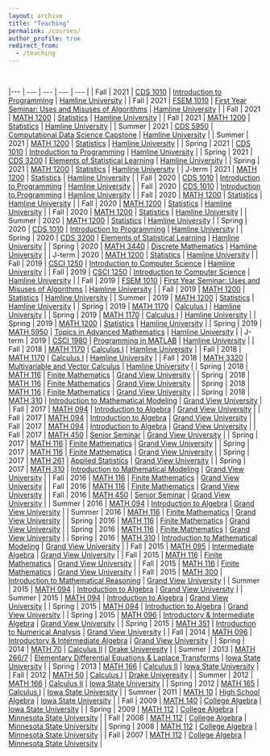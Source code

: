```yaml
---
layout: archive
title: "Teaching"
permalink: /courses/
author_profile: true
redirect_from:
  - /teaching
---
```



<br>


 |--- | --- | --- | --- | --- | 
 | Fall | 2021 | [CDS 1010](https://cerickson30.github.io/courses/CDS_1010-class-22) | [Introduction to Programming](https://cerickson30.github.io/courses/CDS_1010-class-22) | [Hamline University](www.hamline.edu) | 
 | Fall | 2021 | [FSEM 1010](https://cerickson30.github.io/courses/FSEM_1010-class-23) | [First Year Seminar: Uses and Misuses of Algorithms](https://cerickson30.github.io/courses/FSEM_1010-class-23) | [Hamline University](www.hamline.edu) | 
 | Fall | 2021 | [MATH 1200](https://cerickson30.github.io/courses/MATH_1200-class-20) | [Statistics](https://cerickson30.github.io/courses/MATH_1200-class-20) | [Hamline University](www.hamline.edu) | 
 | Fall | 2021 | [MATH 1200](https://cerickson30.github.io/courses/MATH_1200-class-20) | [Statistics](https://cerickson30.github.io/courses/MATH_1200-class-20) | [Hamline University](www.hamline.edu) | 
 | Summer | 2021 | [CDS 5950](https://cerickson30.github.io/courses/CDS_5950-class-26) | [Computational Data Science Capstone](https://cerickson30.github.io/courses/CDS_5950-class-26) | [Hamline University](www.hamline.edu) | 
 | Summer | 2021 | [MATH 1200](https://cerickson30.github.io/courses/MATH_1200-class-20) | [Statistics](https://cerickson30.github.io/courses/MATH_1200-class-20) | [Hamline University](www.hamline.edu) | 
 | Spring | 2021 | [CDS 1010](https://cerickson30.github.io/courses/CDS_1010-class-22) | [Introduction to Programming](https://cerickson30.github.io/courses/CDS_1010-class-22) | [Hamline University](www.hamline.edu) | 
 | Spring | 2021 | [CDS 3200](https://cerickson30.github.io/courses/CDS_3200-class-24) | [Elements of Statistical Learning](https://cerickson30.github.io/courses/CDS_3200-class-24) | [Hamline University](www.hamline.edu) | 
 | Spring | 2021 | [MATH 1200](https://cerickson30.github.io/courses/MATH_1200-class-20) | [Statistics](https://cerickson30.github.io/courses/MATH_1200-class-20) | [Hamline University](www.hamline.edu) | 
 | J-term | 2021 | [MATH 1200](https://cerickson30.github.io/courses/MATH_1200-class-20) | [Statistics](https://cerickson30.github.io/courses/MATH_1200-class-20) | [Hamline University](www.hamline.edu) | 
 | Fall | 2020 | [CDS 1010](https://cerickson30.github.io/courses/CDS_1010-class-22) | [Introduction to Programming](https://cerickson30.github.io/courses/CDS_1010-class-22) | [Hamline University](www.hamline.edu) | 
 | Fall | 2020 | [CDS 1010](https://cerickson30.github.io/courses/CDS_1010-class-22) | [Introduction to Programming](https://cerickson30.github.io/courses/CDS_1010-class-22) | [Hamline University](www.hamline.edu) | 
 | Fall | 2020 | [MATH 1200](https://cerickson30.github.io/courses/MATH_1200-class-20) | [Statistics](https://cerickson30.github.io/courses/MATH_1200-class-20) | [Hamline University](www.hamline.edu) | 
 | Fall | 2020 | [MATH 1200](https://cerickson30.github.io/courses/MATH_1200-class-20) | [Statistics](https://cerickson30.github.io/courses/MATH_1200-class-20) | [Hamline University](www.hamline.edu) | 
 | Fall | 2020 | [MATH 1200](https://cerickson30.github.io/courses/MATH_1200-class-20) | [Statistics](https://cerickson30.github.io/courses/MATH_1200-class-20) | [Hamline University](www.hamline.edu) | 
 | Summer | 2020 | [MATH 1200](https://cerickson30.github.io/courses/MATH_1200-class-20) | [Statistics](https://cerickson30.github.io/courses/MATH_1200-class-20) | [Hamline University](www.hamline.edu) | 
 | Spring | 2020 | [CDS 1010](https://cerickson30.github.io/courses/CDS_1010-class-22) | [Introduction to Programming](https://cerickson30.github.io/courses/CDS_1010-class-22) | [Hamline University](www.hamline.edu) | 
 | Spring | 2020 | [CDS 3200](https://cerickson30.github.io/courses/CDS_3200-class-24) | [Elements of Statistical Learning](https://cerickson30.github.io/courses/CDS_3200-class-24) | [Hamline University](www.hamline.edu) | 
 | Spring | 2020 | [MATH 3440](https://cerickson30.github.io/courses/MATH_3440-class-25) | [Discrete Mathematics](https://cerickson30.github.io/courses/MATH_3440-class-25) | [Hamline University](www.hamline.edu) | 
 | J-term | 2020 | [MATH 1200](https://cerickson30.github.io/courses/MATH_1200-class-20) | [Statistics](https://cerickson30.github.io/courses/MATH_1200-class-20) | [Hamline University](www.hamline.edu) | 
 | Fall | 2019 | [CSCI 1250](https://cerickson30.github.io/courses/CSCI_1250-class-22) | [Introduction to Computer Science](https://cerickson30.github.io/courses/CSCI_1250-class-22) | [Hamline University](www.hamline.edu) | 
 | Fall | 2019 | [CSCI 1250](https://cerickson30.github.io/courses/CSCI_1250-class-22) | [Introduction to Computer Science](https://cerickson30.github.io/courses/CSCI_1250-class-22) | [Hamline University](www.hamline.edu) | 
 | Fall | 2019 | [FSEM 1010](https://cerickson30.github.io/courses/FSEM_1010-class-23) | [First Year Seminar: Uses and Misuses of Algorithms](https://cerickson30.github.io/courses/FSEM_1010-class-23) | [Hamline University](www.hamline.edu) | 
 | Fall | 2019 | [MATH 1200](https://cerickson30.github.io/courses/MATH_1200-class-20) | [Statistics](https://cerickson30.github.io/courses/MATH_1200-class-20) | [Hamline University](www.hamline.edu) | 
 | Summer | 2019 | [MATH 1200](https://cerickson30.github.io/courses/MATH_1200-class-20) | [Statistics](https://cerickson30.github.io/courses/MATH_1200-class-20) | [Hamline University](www.hamline.edu) | 
 | Spring | 2019 | [MATH 1170](https://cerickson30.github.io/courses/MATH_1170-class-3) | [Calculus I](https://cerickson30.github.io/courses/MATH_1170-class-3) | [Hamline University](www.hamline.edu) | 
 | Spring | 2019 | [MATH 1170](https://cerickson30.github.io/courses/MATH_1170-class-3) | [Calculus I](https://cerickson30.github.io/courses/MATH_1170-class-3) | [Hamline University](www.hamline.edu) | 
 | Spring | 2019 | [MATH 1200](https://cerickson30.github.io/courses/MATH_1200-class-20) | [Statistics](https://cerickson30.github.io/courses/MATH_1200-class-20) | [Hamline University](www.hamline.edu) | 
 | Spring | 2019 | [MATH 5950](https://cerickson30.github.io/courses/MATH_5950-class-21) | [Topics in Advanced Mathematics](https://cerickson30.github.io/courses/MATH_5950-class-21) | [Hamline University](www.hamline.edu) | 
 | J-term | 2019 | [CSCI 1980](https://cerickson30.github.io/courses/CSCI_1980-class-19) | [Programming in MATLAB](https://cerickson30.github.io/courses/CSCI_1980-class-19) | [Hamline University](www.hamline.edu) | 
 | Fall | 2018 | [MATH 1170](https://cerickson30.github.io/courses/MATH_1170-class-3) | [Calculus I](https://cerickson30.github.io/courses/MATH_1170-class-3) | [Hamline University](www.hamline.edu) | 
 | Fall | 2018 | [MATH 1170](https://cerickson30.github.io/courses/MATH_1170-class-3) | [Calculus I](https://cerickson30.github.io/courses/MATH_1170-class-3) | [Hamline University](www.hamline.edu) | 
 | Fall | 2018 | [MATH 3320](https://cerickson30.github.io/courses/MATH_3320-class-18) | [Multivariable and Vector Calculus](https://cerickson30.github.io/courses/MATH_3320-class-18) | [Hamline University](www.hamline.edu) | 
 | Spring | 2018 | [MATH 116](https://cerickson30.github.io/courses/MATH_116-class-12) | [Finite Mathematics](https://cerickson30.github.io/courses/MATH_116-class-12) | [Grand View University](www.grandview.edu) | 
 | Spring | 2018 | [MATH 116](https://cerickson30.github.io/courses/MATH_116-class-12) | [Finite Mathematics](https://cerickson30.github.io/courses/MATH_116-class-12) | [Grand View University](www.grandview.edu) | 
 | Spring | 2018 | [MATH 116](https://cerickson30.github.io/courses/MATH_116-class-12) | [Finite Mathematics](https://cerickson30.github.io/courses/MATH_116-class-12) | [Grand View University](www.grandview.edu) | 
 | Spring | 2018 | [MATH 310](https://cerickson30.github.io/courses/MATH_310-class-15) | [Introduction to Mathematical Modeling](https://cerickson30.github.io/courses/MATH_310-class-15) | [Grand View University](www.grandview.edu) | 
 | Fall | 2017 | [MATH 094](https://cerickson30.github.io/courses/MATH_094-class-9) | [Introduction to Algebra](https://cerickson30.github.io/courses/MATH_094-class-9) | [Grand View University](www.grandview.edu) | 
 | Fall | 2017 | [MATH 094](https://cerickson30.github.io/courses/MATH_094-class-9) | [Introduction to Algebra](https://cerickson30.github.io/courses/MATH_094-class-9) | [Grand View University](www.grandview.edu) | 
 | Fall | 2017 | [MATH 094](https://cerickson30.github.io/courses/MATH_094-class-9) | [Introduction to Algebra](https://cerickson30.github.io/courses/MATH_094-class-9) | [Grand View University](www.grandview.edu) | 
 | Fall | 2017 | [MATH 450](https://cerickson30.github.io/courses/MATH_450-class-16) | [Senior Seminar](https://cerickson30.github.io/courses/MATH_450-class-16) | [Grand View University](www.grandview.edu) | 
 | Spring | 2017 | [MATH 116](https://cerickson30.github.io/courses/MATH_116-class-12) | [Finite Mathematics](https://cerickson30.github.io/courses/MATH_116-class-12) | [Grand View University](www.grandview.edu) | 
 | Spring | 2017 | [MATH 116](https://cerickson30.github.io/courses/MATH_116-class-12) | [Finite Mathematics](https://cerickson30.github.io/courses/MATH_116-class-12) | [Grand View University](www.grandview.edu) | 
 | Spring | 2017 | [MATH 261](https://cerickson30.github.io/courses/MATH_261-class-17) | [Applied Statistics](https://cerickson30.github.io/courses/MATH_261-class-17) | [Grand View University](www.grandview.edu) | 
 | Spring | 2017 | [MATH 310](https://cerickson30.github.io/courses/MATH_310-class-15) | [Introduction to Mathematical Modeling](https://cerickson30.github.io/courses/MATH_310-class-15) | [Grand View University](www.grandview.edu) | 
 | Fall | 2016 | [MATH 116](https://cerickson30.github.io/courses/MATH_116-class-12) | [Finite Mathematics](https://cerickson30.github.io/courses/MATH_116-class-12) | [Grand View University](www.grandview.edu) | 
 | Fall | 2016 | [MATH 116](https://cerickson30.github.io/courses/MATH_116-class-12) | [Finite Mathematics](https://cerickson30.github.io/courses/MATH_116-class-12) | [Grand View University](www.grandview.edu) | 
 | Fall | 2016 | [MATH 450](https://cerickson30.github.io/courses/MATH_450-class-16) | [Senior Seminar](https://cerickson30.github.io/courses/MATH_450-class-16) | [Grand View University](www.grandview.edu) | 
 | Summer | 2016 | [MATH 094](https://cerickson30.github.io/courses/MATH_094-class-9) | [Introduction to Algebra](https://cerickson30.github.io/courses/MATH_094-class-9) | [Grand View University](www.grandview.edu) | 
 | Summer | 2016 | [MATH 116](https://cerickson30.github.io/courses/MATH_116-class-12) | [Finite Mathematics](https://cerickson30.github.io/courses/MATH_116-class-12) | [Grand View University](www.grandview.edu) | 
 | Spring | 2016 | [MATH 116](https://cerickson30.github.io/courses/MATH_116-class-12) | [Finite Mathematics](https://cerickson30.github.io/courses/MATH_116-class-12) | [Grand View University](www.grandview.edu) | 
 | Spring | 2016 | [MATH 116](https://cerickson30.github.io/courses/MATH_116-class-12) | [Finite Mathematics](https://cerickson30.github.io/courses/MATH_116-class-12) | [Grand View University](www.grandview.edu) | 
 | Spring | 2016 | [MATH 310](https://cerickson30.github.io/courses/MATH_310-class-15) | [Introduction to Mathematical Modeling](https://cerickson30.github.io/courses/MATH_310-class-15) | [Grand View University](www.grandview.edu) | 
 | Fall | 2015 | [MATH 095](https://cerickson30.github.io/courses/MATH_095-class-11) | [Intermediate Algebra](https://cerickson30.github.io/courses/MATH_095-class-11) | [Grand View University](www.grandview.edu) | 
 | Fall | 2015 | [MATH 116](https://cerickson30.github.io/courses/MATH_116-class-12) | [Finite Mathematics](https://cerickson30.github.io/courses/MATH_116-class-12) | [Grand View University](www.grandview.edu) | 
 | Fall | 2015 | [MATH 116](https://cerickson30.github.io/courses/MATH_116-class-12) | [Finite Mathematics](https://cerickson30.github.io/courses/MATH_116-class-12) | [Grand View University](www.grandview.edu) | 
 | Fall | 2015 | [MATH 300](https://cerickson30.github.io/courses/MATH_300-class-13) | [Introduction to Mathematical Reasoning](https://cerickson30.github.io/courses/MATH_300-class-13) | [Grand View University](www.grandview.edu) | 
 | Summer | 2015 | [MATH 094](https://cerickson30.github.io/courses/MATH_094-class-9) | [Introduction to Algebra](https://cerickson30.github.io/courses/MATH_094-class-9) | [Grand View University](www.grandview.edu) | 
 | Summer | 2015 | [MATH 094](https://cerickson30.github.io/courses/MATH_094-class-9) | [Introduction to Algebra](https://cerickson30.github.io/courses/MATH_094-class-9) | [Grand View University](www.grandview.edu) | 
 | Spring | 2015 | [MATH 094](https://cerickson30.github.io/courses/MATH_094-class-9) | [Introduction to Algebra](https://cerickson30.github.io/courses/MATH_094-class-9) | [Grand View University](www.grandview.edu) | 
 | Spring | 2015 | [MATH 096](https://cerickson30.github.io/courses/MATH_096-class-6) | [Introductory & Intermediate Algebra](https://cerickson30.github.io/courses/MATH_096-class-6) | [Grand View University](www.grandview.edu) | 
 | Spring | 2015 | [MATH 351](https://cerickson30.github.io/courses/MATH_351-class-10) | [Introduction to Numerical Analysis](https://cerickson30.github.io/courses/MATH_351-class-10) | [Grand View University](www.grandview.edu) | 
 | Fall | 2014 | [MATH 096](https://cerickson30.github.io/courses/MATH_096-class-6) | [Introductory & Intermediate Algebra](https://cerickson30.github.io/courses/MATH_096-class-6) | [Grand View University](www.grandview.edu) | 
 | Spring | 2014 | [MATH 70](https://cerickson30.github.io/courses/MATH_70-class-4) | [Calculus II](https://cerickson30.github.io/courses/MATH_70-class-4) | [Drake Univeresity](www.drake.edu) | 
 | Summer | 2013 | [MATH 266/7](https://cerickson30.github.io/courses/MATH_266/7-class-5) | [Elementary Differential Equations & Laplace Transforms](https://cerickson30.github.io/courses/MATH_266/7-class-5) | [Iowa State University](www.iastate.edu) | 
 | Spring | 2013 | [MATH 166](https://cerickson30.github.io/courses/MATH_166-class-4) | [Calculus II](https://cerickson30.github.io/courses/MATH_166-class-4) | [Iowa State University](www.iastate.edu) | 
 | Fall | 2012 | [MATH 50](https://cerickson30.github.io/courses/MATH_50-class-3) | [Calculus I](https://cerickson30.github.io/courses/MATH_50-class-3) | [Drake Univeresity](www.drake.edu) | 
 | Summer | 2012 | [MATH 166](https://cerickson30.github.io/courses/MATH_166-class-4) | [Calculus II](https://cerickson30.github.io/courses/MATH_166-class-4) | [Iowa State University](www.iastate.edu) | 
 | Spring | 2012 | [MATH 165](https://cerickson30.github.io/courses/MATH_165-class-3) | [Calculus I](https://cerickson30.github.io/courses/MATH_165-class-3) | [Iowa State University](www.iastate.edu) | 
 | Summer | 2011 | [MATH 10](https://cerickson30.github.io/courses/MATH_10-class-2) | [High School Algebra](https://cerickson30.github.io/courses/MATH_10-class-2) | [Iowa State University](www.iastate.edu) | 
 | Fall | 2009 | [MATH 140](https://cerickson30.github.io/courses/MATH_140-class-1) | [College Algebra](https://cerickson30.github.io/courses/MATH_140-class-1) | [Iowa State University](www.iastate.edu) | 
 | Spring | 2009 | [MATH 112](https://cerickson30.github.io/courses/MATH_112-class-1) | [College Algebra](https://cerickson30.github.io/courses/MATH_112-class-1) | [Minnesota State University](www.mnsu.edu) | 
 | Fall | 2008 | [MATH 112](https://cerickson30.github.io/courses/MATH_112-class-1) | [College Algebra](https://cerickson30.github.io/courses/MATH_112-class-1) | [Minnesota State University](www.mnsu.edu) | 
 | Spring | 2008 | [MATH 112](https://cerickson30.github.io/courses/MATH_112-class-1) | [College Algebra](https://cerickson30.github.io/courses/MATH_112-class-1) | [Minnesota State University](www.mnsu.edu) | 
 | Fall | 2007 | [MATH 112](https://cerickson30.github.io/courses/MATH_112-class-1) | [College Algebra](https://cerickson30.github.io/courses/MATH_112-class-1) | [Minnesota State University](www.mnsu.edu) | 
